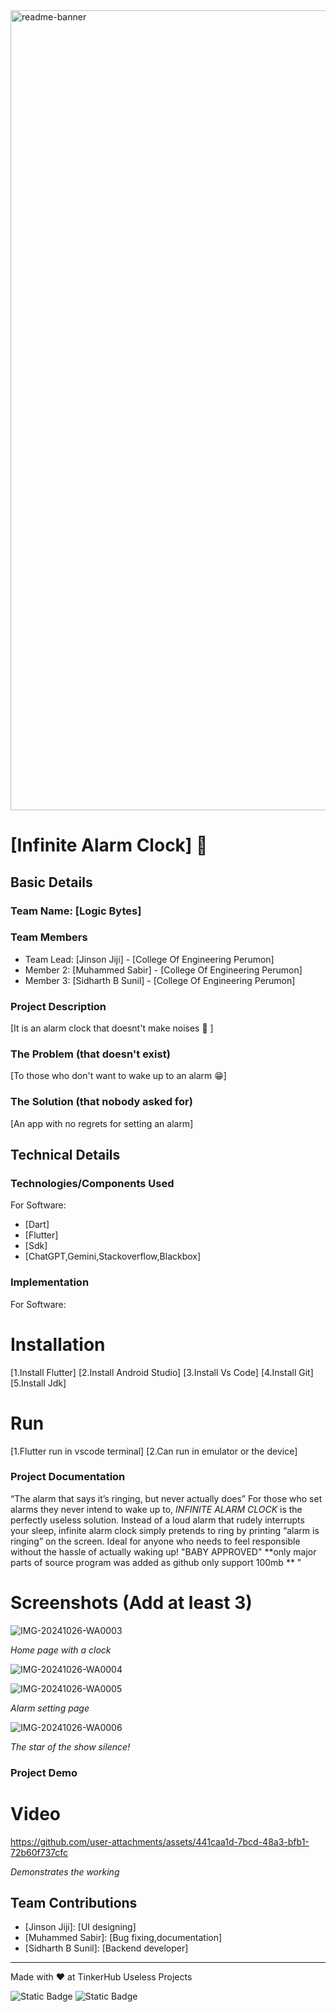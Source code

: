 <img width="1280" alt="readme-banner" src="https://github.com/user-attachments/assets/35332e92-44cb-425b-9dff-27bcf1023c6c">

# [Infinite Alarm Clock] 🎯


## Basic Details
### Team Name: [Logic Bytes]


### Team Members
- Team Lead: [Jinson Jiji] - [College Of Engineering Perumon]
- Member 2: [Muhammed Sabir] - [College Of Engineering Perumon]
- Member 3: [Sidharth B Sunil] - [College Of Engineering Perumon]

### Project Description
[It is an alarm clock that doesnt't make noises 🤫 ]

### The Problem (that doesn't exist)
[To those who don't want to wake up to an alarm 😁]

### The Solution (that nobody asked for)
[An app with no regrets for setting an alarm]


## Technical Details
### Technologies/Components Used
For Software:
- [Dart]
- [Flutter]
- [Sdk]
- [ChatGPT,Gemini,Stackoverflow,Blackbox]


### Implementation
For Software:
# Installation
[1.Install Flutter]
[2.Install Android Studio]
[3.Install Vs Code]
[4.Install Git]
[5.Install Jdk]


# Run
[1.Flutter run in vscode terminal]
[2.Can run in emulator or the device]

### Project Documentation

“The alarm that says it’s ringing, but never actually does”
For those who set alarms they never intend to wake up to, *INFINITE ALARM CLOCK* is the perfectly useless solution. Instead of a loud alarm that rudely interrupts your sleep, infinite 
alarm clock simply pretends to ring by printing “alarm is ringing” on the screen. Ideal for anyone who needs to feel responsible without the hassle of actually waking up!
"BABY APPROVED"
**only major parts of source program was added as github only support 100mb **
"

# Screenshots (Add at least 3)
![IMG-20241026-WA0003](https://github.com/user-attachments/assets/700c263a-b51d-4cae-839b-befb127eee37)

*Home page with a clock*

![IMG-20241026-WA0004](https://github.com/user-attachments/assets/53ea4227-e840-41c8-924d-a07f589c2368)

![IMG-20241026-WA0005](https://github.com/user-attachments/assets/38b47a6e-d3f5-4722-9ea8-332a3bdea42c)

*Alarm setting page*


![IMG-20241026-WA0006](https://github.com/user-attachments/assets/7be2ab46-3232-4ac7-8264-1eaf3dea20c1)

*The star of the show silence!*


### Project Demo
# Video


https://github.com/user-attachments/assets/441caa1d-7bcd-48a3-bfb1-72b60f737cfc

*Demonstrates the working*



## Team Contributions
- [Jinson Jiji]: [UI designing]
- [Muhammed Sabir]: [Bug fixing,documentation]
- [Sidharth B Sunil]: [Backend developer]

---
Made with ❤️ at TinkerHub Useless Projects 

![Static Badge](https://img.shields.io/badge/TinkerHub-24?color=%23000000&link=https%3A%2F%2Fwww.tinkerhub.org%2F)
![Static Badge](https://img.shields.io/badge/UselessProject--24-24?link=https%3A%2F%2Fwww.tinkerhub.org%2Fevents%2FQ2Q1TQKX6Q%2FUseless%2520Projects)



